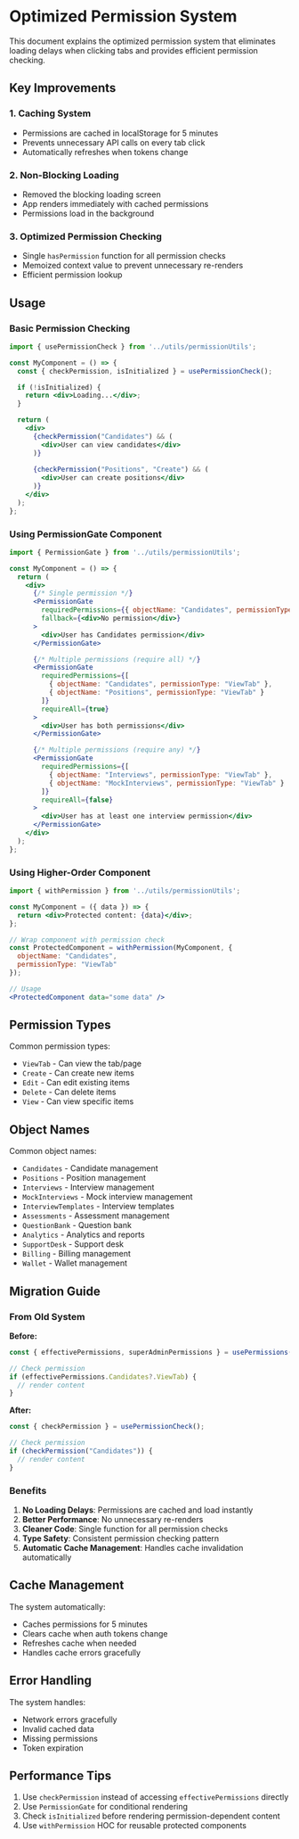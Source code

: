 # Optimized Permission System

This document explains the optimized permission system that eliminates loading delays when clicking tabs and provides efficient permission checking.

## Key Improvements

### 1. **Caching System**
- Permissions are cached in localStorage for 5 minutes
- Prevents unnecessary API calls on every tab click
- Automatically refreshes when tokens change

### 2. **Non-Blocking Loading**
- Removed the blocking loading screen
- App renders immediately with cached permissions
- Permissions load in the background

### 3. **Optimized Permission Checking**
- Single `hasPermission` function for all permission checks
- Memoized context value to prevent unnecessary re-renders
- Efficient permission lookup

## Usage

### Basic Permission Checking

```jsx
import { usePermissionCheck } from '../utils/permissionUtils';

const MyComponent = () => {
  const { checkPermission, isInitialized } = usePermissionCheck();

  if (!isInitialized) {
    return <div>Loading...</div>;
  }

  return (
    <div>
      {checkPermission("Candidates") && (
        <div>User can view candidates</div>
      )}
      
      {checkPermission("Positions", "Create") && (
        <div>User can create positions</div>
      )}
    </div>
  );
};
```

### Using PermissionGate Component

```jsx
import { PermissionGate } from '../utils/permissionUtils';

const MyComponent = () => {
  return (
    <div>
      {/* Single permission */}
      <PermissionGate 
        requiredPermissions={{ objectName: "Candidates", permissionType: "ViewTab" }}
        fallback={<div>No permission</div>}
      >
        <div>User has Candidates permission</div>
      </PermissionGate>

      {/* Multiple permissions (require all) */}
      <PermissionGate 
        requiredPermissions={[
          { objectName: "Candidates", permissionType: "ViewTab" },
          { objectName: "Positions", permissionType: "ViewTab" }
        ]}
        requireAll={true}
      >
        <div>User has both permissions</div>
      </PermissionGate>

      {/* Multiple permissions (require any) */}
      <PermissionGate 
        requiredPermissions={[
          { objectName: "Interviews", permissionType: "ViewTab" },
          { objectName: "MockInterviews", permissionType: "ViewTab" }
        ]}
        requireAll={false}
      >
        <div>User has at least one interview permission</div>
      </PermissionGate>
    </div>
  );
};
```

### Using Higher-Order Component

```jsx
import { withPermission } from '../utils/permissionUtils';

const MyComponent = ({ data }) => {
  return <div>Protected content: {data}</div>;
};

// Wrap component with permission check
const ProtectedComponent = withPermission(MyComponent, {
  objectName: "Candidates",
  permissionType: "ViewTab"
});

// Usage
<ProtectedComponent data="some data" />
```

## Permission Types

Common permission types:
- `ViewTab` - Can view the tab/page
- `Create` - Can create new items
- `Edit` - Can edit existing items
- `Delete` - Can delete items
- `View` - Can view specific items

## Object Names

Common object names:
- `Candidates` - Candidate management
- `Positions` - Position management
- `Interviews` - Interview management
- `MockInterviews` - Mock interview management
- `InterviewTemplates` - Interview templates
- `Assessments` - Assessment management
- `QuestionBank` - Question bank
- `Analytics` - Analytics and reports
- `SupportDesk` - Support desk
- `Billing` - Billing management
- `Wallet` - Wallet management

## Migration Guide

### From Old System

**Before:**
```jsx
const { effectivePermissions, superAdminPermissions } = usePermissions();

// Check permission
if (effectivePermissions.Candidates?.ViewTab) {
  // render content
}
```

**After:**
```jsx
const { checkPermission } = usePermissionCheck();

// Check permission
if (checkPermission("Candidates")) {
  // render content
}
```

### Benefits

1. **No Loading Delays**: Permissions are cached and load instantly
2. **Better Performance**: No unnecessary re-renders
3. **Cleaner Code**: Single function for all permission checks
4. **Type Safety**: Consistent permission checking pattern
5. **Automatic Cache Management**: Handles cache invalidation automatically

## Cache Management

The system automatically:
- Caches permissions for 5 minutes
- Clears cache when auth tokens change
- Refreshes cache when needed
- Handles cache errors gracefully

## Error Handling

The system handles:
- Network errors gracefully
- Invalid cached data
- Missing permissions
- Token expiration

## Performance Tips

1. Use `checkPermission` instead of accessing `effectivePermissions` directly
2. Use `PermissionGate` for conditional rendering
3. Check `isInitialized` before rendering permission-dependent content
4. Use `withPermission` HOC for reusable protected components 